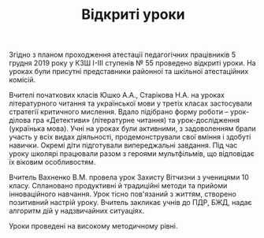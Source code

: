 ﻿---
title: Відкриті уроки
---

Згідно з планом проходження атестації педагогічних працівників 5 грудня 2019 року у КЗШ І-ІІІ ступенів № 55 проведено відкриті уроки. На уроках були присутні представники районної та шкільної атестаційних комісій.

Вчителі початкових класів Юшко А.А., Старікова Н.А. на уроках літературного читання та української мови у третіх класах застосували стратегії критичного мислення. Вдало підібрано форму роботи – урок-ділова гра «Детективи» (літературне читання) та урок-дослідження (українька мова). Учні на уроках були активними, з задоволенням брали участь у всіх видах діяльності, продемонстрували свої вміння і здобуті навички. Окремі діти підготували випереджальні завдання. Під час уроку школярі працювали разом з героями мультфільмів, що відповідає їх віковим особливостям.

Вчитель Вахненко В.М. провела урок Захисту Вітчизни з ученицями 10 класу. Сплановано продуктивні й традиційні методи та прийоми інноваційного навчання. Урок тісно пов'язаний з життям, створено позитивний настрій уроку. Вчитель закликає учнів до ПДР, БЖД, надає алгоритм дій у надзвичайних ситуаціях.

Уроки проведені на високому методичному рівні.

<slideshow></slideshow>
